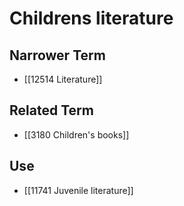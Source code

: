 # Childrens literature  

## Narrower Term

- [[12514 Literature]]  

## Related Term

- [[3180 Children's books]]  

## Use

- [[11741 Juvenile literature]]  

